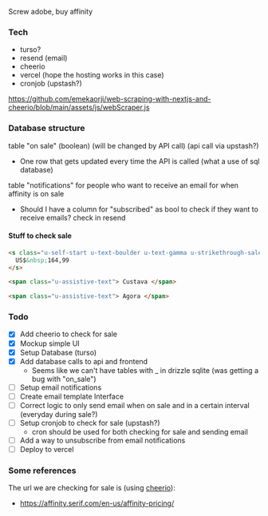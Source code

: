 Screw adobe, buy affinity

### Tech

- turso?
- resend (email)
- cheerio
- vercel (hope the hosting works in this case)
- cronjob (upstash?)

https://github.com/emekaorji/web-scraping-with-nextjs-and-cheerio/blob/main/assets/js/webScraper.js

### Database structure

table "on sale" (boolean) (will be changed by API call) (api call via upstash?)

- One row that gets updated every time the API is called (what a use of sql database)

table "notifications" for people who want to receive an email for when affinity is on sale

- Should I have a column for "subscribed" as bool to check if they want to receive emails?
  check in resend

#### Stuff to check sale

```html
<s class="u-self-start u-text-boulder u-text-gamma u-strikethrough-sale u-lh-1">
  US$&nbsp;164,99
</s>

<span class="u-assistive-text"> Custava </span>

<span class="u-assistive-text"> Agora </span>
```

### Todo

- [x] Add cheerio to check for sale
- [x] Mockup simple UI
- [x] Setup Database (turso)
- [x] Add database calls to api and frontend
  - Seems like we can't have tables with \_ in drizzle sqlite (was getting a bug with "on_sale")
- [ ] Setup email notifications
- [ ] Create email template Interface
- [ ] Correct logic to only send email when on sale and in a certain interval (everyday during sale?)
- [ ] Setup cronjob to check for sale (upstash?)
  - cron should be used for both checking for sale and sending email
- [ ] Add a way to unsubscribe from email notifications
- [ ] Deploy to vercel

### Some references

The url we are checking for sale is (using [cheerio](https://github.com/cheeriojs/cheerio)):

- https://affinity.serif.com/en-us/affinity-pricing/
